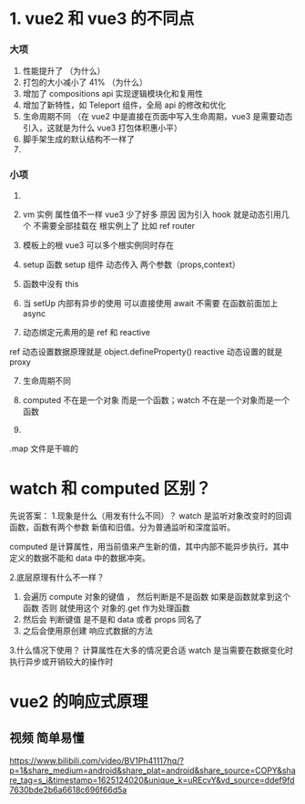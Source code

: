 # 1. vue2 和 vue3 的不同点

### 大项

1. 性能提升了 （为什么）
2. 打包的大小减小了 41% （为什么）
3. 增加了 compositions api 实现逻辑模块化和复用性
4. 增加了新特性，如 Teleport 组件，全局 api 的修改和优化
5. 生命周期不同
   （在 vue2 中是直接在页面中写入生命周期，vue3 是需要动态引入，这就是为什么 vue3 打包体积惠小平）
6. 脚手架生成的默认结构不一样了
7.

### 小项

1.

1. vm 实例 属性值不一样 vue3 少了好多
   原因 因为引入 hook 就是动态引用几个 不需要全部挂载在 根实例上了 比如 ref router

1. 模板上的根 vue3 可以多个根实例同时存在

1. setup 函数
   setup 组件 动态传入 两个参数（props,context）

1. 函数中没有 this

1. 当 setUp 内部有异步的使用 可以直接使用 await 不需要 在函数前面加上 async

1. 动态绑定元素用的是 ref 和 reactive

ref 动态设置数据原理就是 object.defineProperty()
reactive 动态设置的就是 proxy

7. 生命周期不同

8. computed 不在是一个对象 而是一个函数；watch 不在是一个对象而是一个函数

9.

.map 文件是干嘛的

# watch 和 computed 区别？

先说答案： 1.现象是什么（用发有什么不同）？
watch 是监听对象改变时的回调函数，函数有两个参数 新值和旧值。分为普通监听和深度监听。

computed 是计算属性，用当前值来产生新的值，其中内部不能异步执行。其中定义的数据不能和 data 中的数据冲突。

2.底层原理有什么不一样？

1. 会遍历 compute 对象的键值 ， 然后判断是不是函数 如果是函数就拿到这个函数
   否则 就使用这个 对象的.get 作为处理函数
2. 然后会 判断键值 是不是和 data 或者 props 同名了
3. 之后会使用原创建 响应式数据的方法

3.什么情况下使用？
计算属性在大多的情况更合适
watch 是当需要在数据变化时执行异步或开销较大的操作时

# vue2 的响应式原理

## 视频 简单易懂

https://www.bilibili.com/video/BV1Ph41117hq/?p=1&share_medium=android&share_plat=android&share_source=COPY&share_tag=s_i&timestamp=1625124020&unique_k=uREcvY&vd_source=ddef9fd7630bde2b6a6618c696f66d5a
